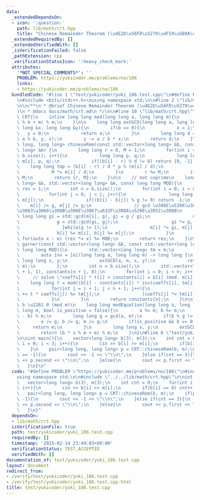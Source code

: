 ```yaml
---
data:
  _extendedDependsOn:
  - icon: ':question:'
    path: lib/math/crt.hpp
    title: "Chinese Remainder Theorem (\u4E2D\u56FD\u5270\u4F59\u5B9A\u7406)"
  _extendedRequiredBy: []
  _extendedVerifiedWith: []
  _isVerificationFailed: false
  _pathExtension: cpp
  _verificationStatusIcon: ':heavy_check_mark:'
  attributes:
    '*NOT_SPECIAL_COMMENTS*': ''
    PROBLEM: https://yukicoder.me/problems/no/186
    links:
    - https://yukicoder.me/problems/no/186
  bundledCode: "#line 1 \"test/yukicoder/yuki_186.test.cpp\"\n#define PROBLEM \"https://yukicoder.me/problems/no/186\"\
    \n#include <bits/stdc++.h>\nusing namespace std;\n\n#line 2 \"lib/math/crt.hpp\"\
    \n\n/**\n * @brief Chinese Remainder Theorem (\u4E2D\u56FD\u5270\u4F59\u5B9A\u7406\
    )\n * @docs docs/math/crt.md\n */\n\n#line 10 \"lib/math/crt.hpp\"\n\nnamespace\
    \ CRT{\n    inline long long mod(long long a, long long m){\n        return (a\
    \ % m + m) % m;\n    }\n\n    long long extGCD(long long a, long long b, long\
    \ long &x, long long &y){\n        if(b == 0){\n            x = 1;\n         \
    \   y = 0;\n            return a;\n        }\n        long long d = extGCD(b,\
    \ a % b, y, x);\n        y -= a / b * x;\n        return d;\n    }\n\n    std::pair<long\
    \ long, long long> chineseRem(const std::vector<long long> &b, const std::vector<long\
    \ long> &m) {\n        long long r = 0, M = 1;\n        for(int i = 0; i < (int)\
    \ b.size(); i++){\n            long long p, q;\n            long long d = extGCD(M,\
    \ m[i], p, q);\n            if((b[i] - r) % d != 0) return {0, -1};\n        \
    \    long long tmp = (b[i] - r) / d * p % (m[i] / d);\n            r += M * tmp;\n\
    \            M *= m[i] / d;\n        }\n        r %= M;\n        if(r < 0) r +=\
    \ M;\n        return {r, M};\n    }\n\n    // not coprime\n    long long preGarner(std::vector<long\
    \ long> &b, std::vector<long long> &m, const long long MOD){\n        long long\
    \ res = 1;\n        int n = b.size();\n        for(int i = 0; i < n; i++){\n \
    \           for(int j = 0; j < i; j++){\n                long long g = std::gcd(m[i],\
    \ m[j]);\n                if((b[i] - b[j]) % g != 0) return -1;\n            \
    \    m[i] /= g, m[j] /= g;\n                // gcd \u306E\u5206\u3060\u3051\u88AB\
    \u3063\u3066\u308B\u306E\u3067\u632F\u308A\u5206\u3051\u308B\n               \
    \ long long gi = std::gcd(m[i], g), gj = g / gi;\n                do{\n      \
    \              g = std::gcd(gi, gj);\n                    gi *= g, gj /= g;\n\
    \                }while(g != 1);\n                m[i] *= gi, m[j] *= gj;\n  \
    \              b[i] %= m[i], b[j] %= m[j];\n            }\n        }\n       \
    \ for(auto x : m) (res *= x) %= MOD;\n        return res;\n    }\n\n    long long\
    \ garner(const std::vector<long long> &b, const std::vector<long long> &m, const\
    \ long long MOD){\n        std::vector<long long> tm = m;\n        tm.push_back(MOD);\n\
    \        auto inv = [&](long long a, long long m) -> long long {\n           \
    \ long long x, y;\n            extGCD(a, m, x, y);\n            return mod(x,\
    \ m);\n        };\n        int n = b.size();\n        std::vector<long long> coeffs(n\
    \ + 1, 1), constants(n + 1, 0);\n        for(int i = 0; i < n; i++){\n       \
    \     // solve \"coeffs[i] * t[i] + constants[i] = b[i] (mod. m[i])\n        \
    \    long long t = mod((b[i] - constants[i]) * inv(coeffs[i], tm[i]), tm[i]);\n\
    \            for(int j = i + 1; j < n + 1; j++){\n                (constants[j]\
    \ += t * coeffs[j]) %= tm[j];\n                (coeffs[j] *= tm[i]) %= tm[j];\n\
    \            }\n        }\n        return constants[n];\n    }\n\n    // ax +\
    \ b \u2261 0 (mod m)\n    long long modEquation(long long a, long long b, long\
    \ long m, bool is_positive = false){\n        a %= m; b %= m;\n        b = (m\
    \ - b) % m;\n        long long g = gcd(a, m);\n        if(b % g != 0) return -1;\n\
    \        a /= g; b /= g; m /= g;\n        if(is_positive && b == 0){\n       \
    \     return m;\n        }\n        long long x, y;\n        extGCD(a, m, x, y);\n\
    \        return (b * x % m + m) % m;\n    }\n}\n#line 6 \"test/yukicoder/yuki_186.test.cpp\"\
    \n\nint main(){\n    vector<long long> b(3), m(3);\n    int cnt = 0;\n    for(int\
    \ i = 0; i < 3; i++){\n        cin >> b[i] >> m[i];\n        if(b[i] == 0) cnt++;\n\
    \    }\n    pair<long long, long long> p = CRT::chineseRem(b, m);\n    if(p.second\
    \ == -1){\n        cout << -1 << \"\\n\";\n    }else if(cnt == 3){\n        cout\
    \ << p.second << \"\\n\";\n    }else{\n        cout << p.first << \"\\n\";\n \
    \   }\n}\n"
  code: "#define PROBLEM \"https://yukicoder.me/problems/no/186\"\n#include <bits/stdc++.h>\n\
    using namespace std;\n\n#include \"../../lib/math/crt.hpp\"\n\nint main(){\n \
    \   vector<long long> b(3), m(3);\n    int cnt = 0;\n    for(int i = 0; i < 3;\
    \ i++){\n        cin >> b[i] >> m[i];\n        if(b[i] == 0) cnt++;\n    }\n \
    \   pair<long long, long long> p = CRT::chineseRem(b, m);\n    if(p.second ==\
    \ -1){\n        cout << -1 << \"\\n\";\n    }else if(cnt == 3){\n        cout\
    \ << p.second << \"\\n\";\n    }else{\n        cout << p.first << \"\\n\";\n \
    \   }\n}"
  dependsOn:
  - lib/math/crt.hpp
  isVerificationFile: true
  path: test/yukicoder/yuki_186.test.cpp
  requiredBy: []
  timestamp: '2025-02-14 23:49:03+09:00'
  verificationStatus: TEST_ACCEPTED
  verifiedWith: []
documentation_of: test/yukicoder/yuki_186.test.cpp
layout: document
redirect_from:
- /verify/test/yukicoder/yuki_186.test.cpp
- /verify/test/yukicoder/yuki_186.test.cpp.html
title: test/yukicoder/yuki_186.test.cpp
---
```

